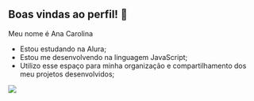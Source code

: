 ## Boas vindas ao perfil! 🖤
Meu nome é Ana Carolina

- Estou estudando na Alura;
- Estou me desenvolvendo na linguagem JavaScript;
- Utilizo esse espaço para minha organização e compartilhamento dos meu projetos desenvolvidos;

 ![](https://media1.tenor.com/images/7f2fdec9af8e9f5c290fb27fbbc50e71/tenor.gif?itemid=14491188)
